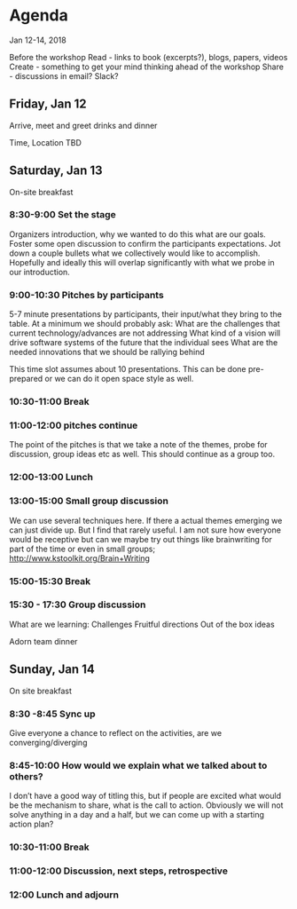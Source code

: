# Agenda 

Jan 12-14, 2018

Before the workshop
Read - links to book (excerpts?), blogs, papers, videos
Create - something to get your mind thinking ahead of the workshop
Share - discussions in email? Slack?

## Friday, Jan 12

Arrive, meet and greet drinks and dinner

Time, Location TBD

## Saturday, Jan 13

On-site breakfast

### 8:30-9:00 Set the stage
Organizers introduction, why we wanted to do this what are our goals. Foster some open discussion to confirm the participants expectations. Jot down a couple bullets what we collectively would like to accomplish. Hopefully and ideally this will overlap significantly with what we probe in our introduction. 

### 9:00-10:30 Pitches by participants

5-7 minute presentations by participants, their input/what they bring to the table. At a minimum we should probably ask:
What are the challenges that current technology/advances are not addressing
What kind of a vision will drive software systems of the future that the individual sees
What are the needed innovations that we should be rallying behind

This time slot assumes about 10 presentations. This can be done pre-prepared or we can do it open space style as well. 

### 10:30-11:00 Break

### 11:00-12:00 pitches continue

The point of the pitches is that we take a note of the themes, probe for discussion, group ideas etc as well. This should continue as a group too.

### 12:00-13:00 Lunch

### 13:00-15:00 Small group discussion

We can use several techniques here. If there a actual themes emerging we can just divide up. But I find that rarely useful. I am not sure how everyone would be receptive but can we maybe try out things like brainwriting for part of the time or even in small groups;
http://www.kstoolkit.org/Brain+Writing

### 15:00-15:30 Break

### 15:30 - 17:30 Group discussion

What are we learning:
	Challenges
	Fruitful directions
	Out of the box ideas

Adorn team dinner

## Sunday, Jan 14

On site breakfast

### 8:30 -8:45 Sync up

Give everyone a chance to reflect on the activities, are we converging/diverging

### 8:45-10:00 How would we explain what we talked about to others?

I don’t have a good way of titling this, but if people are excited what would be the mechanism to share, what is the call to action. Obviously we will not solve anything in a day and a half, but we can come up with a starting action plan?

### 10:30-11:00 Break

### 11:00-12:00 Discussion, next steps, retrospective

### 12:00 Lunch and adjourn

